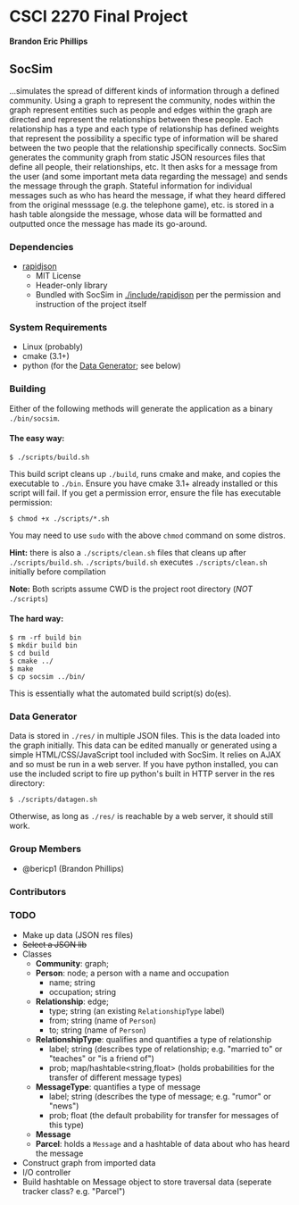 # CSCI 2270 Final Project

**Brandon Eric Phillips**

##  SocSim

...simulates the spread of different kinds of information through a defined community. Using a graph to represent the
community, nodes within the graph represent entities such as people and edges within the graph are directed and
represent the relationships between these people. Each relationship has a type and each type of relationship has
defined weights that represent the possibility a specific type of information will be shared between the two people
that the relationship specifically connects. SocSim generates the community graph from static JSON resources files that
define all people, their relationships, etc. It then asks for a message from the user (and some important meta data
regarding the message) and sends the message through the graph. Stateful information for individual messages such as who
has heard the message, if what they heard differed from the original messsage (e.g. the telephone game), etc. is stored
in a hash table alongside the message, whose data will be formatted and outputted once the message has made its
go-around.

### Dependencies

 * [rapidjson](https://github.com/miloyip/rapidjson/)
    * MIT License
    * Header-only library
    * Bundled with SocSim in [./include/rapidjson](include/rapidjson) per the permission and instruction of the project
      itself

### System Requirements

 * Linux (probably)
 * cmake (3.1+)
 * python (for the [Data Generator](#data-generator); see below)

### Building

Either of the following methods will generate the application as a binary `./bin/socsim`.

#### The easy way:

    $ ./scripts/build.sh
    
This build script cleans up `./build`, runs cmake and make, and copies the executable to `./bin`. Ensure you have
cmake 3.1+ already installed or this script will fail. If you get a permission error, ensure the file has executable
permission:

    $ chmod +x ./scripts/*.sh
    
You  may need to use `sudo` with the above `chmod` command on some distros.

**Hint:** there is also a `./scripts/clean.sh` files that cleans up after `./scripts/build.sh`. `./scripts/build.sh`
executes `./scripts/clean.sh` initially before compilation

**Note:** Both scripts assume CWD is the project root directory (*NOT* `./scripts`)

#### The hard way:

    $ rm -rf build bin
    $ mkdir build bin
    $ cd build
    $ cmake ../
    $ make
    $ cp socsim ../bin/
    
This is essentially what the automated build script(s) do(es).

### Data Generator

Data is stored in `./res/` in multiple JSON files. This is the data loaded into the graph
initially. This data can be edited manually or generated using a simple HTML/CSS/JavaScript tool included with SocSim.
It relies on AJAX and so must be run in a web server. If you have python installed, you can use the included script
to fire up python's built in HTTP server in the res directory:

    $ ./scripts/datagen.sh
    
Otherwise, as long as `./res/` is reachable by a web server, it should still work.

### Group Members

 * @bericp1 (Brandon Phillips)

### Contributors

### TODO

 * Make up data (JSON res files)
 * ~~Select a JSON lib~~
 * Classes
    * **Community**: graph;
    * **Person**: node; a person with a name and occupation
        * name; string
        * occupation; string
    * **Relationship**: edge;
        * type; string (an existing `RelationshipType` label)
        * from; string (name of `Person`)
        * to; string (name of `Person`)
    * **RelationshipType**: qualifies and quantifies a type of relationship
        * label; string (describes type of relationship; e.g. "married to" or "teaches" or "is a friend of")
        * prob; map/hashtable<string,float> (holds probabilities for the transfer of different message types)
    * **MessageType**: quantifies a type of message
        * label; string (describes the type of message; e.g. "rumor" or "news")
        * prob; float (the default probability for transfer for messages of this type)
    * **Message**
    * **Parcel**: holds a `Message` and a hashtable of data about who has heard the message
 * Construct graph from imported data
 * I/O controller
 * Build hashtable on Message object to store traversal data (seperate tracker class? e.g. "Parcel")